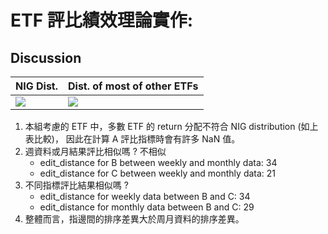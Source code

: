 # ETF 評比績效理論實作:
## Discussion

|  NIG Dist.	|  Dist. of most of other ETFs 	|
|---	|---	|
| <img src="https://github.com/thtang/Fintech-Text-Mining-and-Machine-Learning/blob/master/hw4/AGZD_weekly.png">  	|  <img src="https://github.com/thtang/Fintech-Text-Mining-and-Machine-Learning/blob/master/hw4/LDUR_weekly.png"> 	|

1. 本組考慮的 ETF 中，多數 ETF 的 return 分配不符合 NIG distribution (如上表比較)， 因此在計算 A 評比指標時會有許多 NaN 值。
2. 週資料或月結果評比相似嗎 ? 不相似
    * edit_distance for B between weekly and monthly data: 34
    * edit_distance for C between weekly and monthly data: 21
3. 不同指標評比結果相似嗎 ?
    * edit_distance for weekly data between B and C: 34
    * edit_distance for monthly data between B and C: 29
4. 整體而言，指邊間的排序差異大於周月資料的排序差異。

